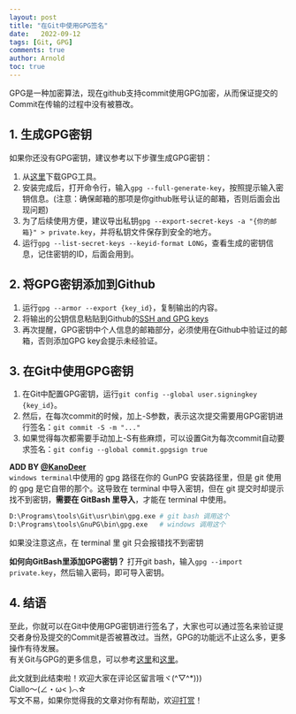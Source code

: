 ```yaml
---
layout: post
title: "在Git中使用GPG签名"
date:   2022-09-12
tags: [Git, GPG]
comments: true
author: Arnold
toc: true
---
```


GPG是一种加密算法，现在github支持commit使用GPG加密，从而保证提交的Commit在传输的过程中没有被篡改。

<!-- more -->

## 1. 生成GPG密钥
如果你还没有GPG密钥，建议参考以下步骤生成GPG密钥：  
1. 从[这里](https://gnupg.org/download/)下载GPG工具。  
2. 安装完成后，打开命令行，输入`gpg --full-generate-key`，按照提示输入密钥信息。(注意：确保邮箱的那项是你github账号认证的邮箱，否则后面会出现问题)
3. 为了后续使用方便，建议导出私钥`gpg --export-secret-keys -a "{你的邮箱}" > private.key`，并将私钥文件保存到安全的地方。
4. 运行`gpg --list-secret-keys --keyid-format LONG`，查看生成的密钥信息，记住密钥的ID，后面会用到。

## 2. 将GPG密钥添加到Github
1. 运行`gpg --armor --export {key_id}`，复制输出的内容。
2. 将输出的公钥信息粘贴到Github的[SSH and GPG keys](https://github.com/settings/keys)
3. 再次提醒，GPG密钥中个人信息的邮箱部分，必须使用在Github中验证过的邮箱，否则添加GPG key会提示未经验证。
   
## 3. 在Git中使用GPG密钥
1. 在Git中配置GPG密钥，运行`git config --global user.signingkey {key_id}`。
2. 然后，在每次commit的时候，加上-S参数，表示这次提交需要用GPG密钥进行签名：`git commit -S -m "..."`
3. 如果觉得每次都需要手动加上-S有些麻烦，可以设置Git为每次commit自动要求签名：`git config --global commit.gpgsign true`
   
**ADD BY [@KanoDeer](https://github.com/YunTianming675)**  
`windows terminal`中使用的 gpg 路径在你的 GunPG 安装路径里，但是 git 使用的 gpg 是它自带的那个。这导致在 terminal 中导入密钥，但在 git 提交时却提示找不到密钥，**需要在 GitBash 里导入**，才能在 terminal 中使用。
``` bash
D:\Programs\tools\Git\usr\bin\gpg.exe # git bash 调用这个  
D:\Programs\tools\GnuPG\bin\gpg.exe   # windows 调用这个
```
如果没注意这点，在 terminal 里 git 只会报错找不到密钥

**如何向GitBash里添加GPG密钥？**
打开git bash，输入`gpg --import private.key`，然后输入密码，即可导入密钥。

## 4. 结语
至此，你就可以在Git中使用GPG密钥进行签名了，大家也可以通过签名来验证提交者身份及提交的Commit是否被篡改过。当然，GPG的功能远不止这么多，更多操作有待发展。  
有关Git与GPG的更多信息，可以参考[这里](https://docs.github.com/en/github/authenticating-to-github/managing-commit-signature-verification)和[这里](https://git-scm.com/book/en/v2/Git-Tools-Signing-Your-Work)。

此文就到此结束啦！欢迎大家在评论区留言哦ヾ(^▽^*)))  
Ciallo～(∠・ω< )⌒☆​  
写文不易，如果你觉得我的文章对你有帮助，欢迎[打赏](https://dotponder.github.io/likes/)！